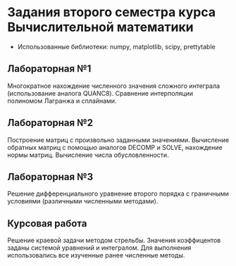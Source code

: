 # Задания второго семестра курса Вычислительной математики
* Использованные библиотеки: numpy, matplotlib, scipy, prettytable
## Лабораторная №1
Многократное нахождение численного значения сложного интеграла (использование аналога QUANC8). Сравнение интерполяции полиномом Лагранжа и сплайнами.
## Лабораторная №2
Построение матриц с произвольно заданными значениями. Вычисление обратных матриц с помощью аналогов DECOMP и SOLVE, нахождение нормы матриц. Вычисление числа обусловленности.
## Лабораторная №3
Решение дифференциального уравнение второго порядка с граничными условиями (различными численными методами).
## Курсовая работа
Решение краевой задачи методом стрельбы. Значения коэффицентов заданы системой уравнений и интегралом. Для выполнения использовались все изученные ранее численные методы.
  
